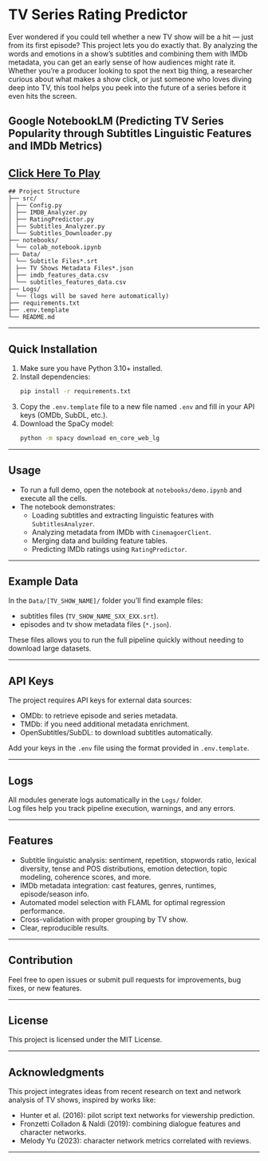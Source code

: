 # TV Series Rating Predictor
Ever wondered if you could tell whether a new TV show will be a hit — just from its first episode? This project lets you do exactly that. By analyzing the words and emotions in a show’s subtitles and combining them with IMDb metadata, you can get an early sense of how audiences might rate it. Whether you’re a producer looking to spot the next big thing, a researcher curious about what makes a show click, or just someone who loves diving deep into TV, this tool helps you peek into the future of a series before it even hits the screen.

## Google NotebookLM (Predicting TV Series Popularity through Subtitles Linguistic Features and IMDb Metrics)

[Click Here To Play](https://notebooklm.google.com/notebook/034d687a-41bf-40b1-aa64-f70e198a5c6c/audio)
---

```
## Project Structure
├── src/
│ ├── Config.py
│ ├── IMDB_Analyzer.py
│ ├── RatingPredictor.py
│ ├── Subtitles_Analyzer.py
│ └── Subtitles_Downloader.py
├── notebooks/
│ └── colab_notebook.ipynb
├── Data/
│ └── Subtitle Files*.srt
│ ├── TV Shows Metadata Files*.json
│ ├── imdb_features_data.csv
│ └── subtitles_features_data.csv
├── Logs/
│ └── (logs will be saved here automatically)
├── requirements.txt
├── .env.template
└── README.md
```

---

## Quick Installation

1. Make sure you have Python 3.10+ installed.
2. Install dependencies:
    ```bash
    pip install -r requirements.txt
    ```
3. Copy the `.env.template` file to a new file named `.env` and fill in your API keys (OMDb, SubDL, etc.).
4. Download the SpaCy model:
    ```bash
    python -m spacy download en_core_web_lg
    ```

---

## Usage

- To run a full demo, open the notebook at `notebooks/demo.ipynb` and execute all the cells.
- The notebook demonstrates:
  - Loading subtitles and extracting linguistic features with `SubtitlesAnalyzer`.
  - Analyzing metadata from IMDb with `CinemagoerClient`.
  - Merging data and building feature tables.
  - Predicting IMDb ratings using `RatingPredictor`.

---

## Example Data

In the `Data/[TV_SHOW_NAME]/` folder you’ll find example files:
- subtitles files (`TV_SHOW_NAME_SXX_EXX.srt`).
- episodes and tv show metadata files (`*.json`).

These files allows you to run the full pipeline quickly without needing to download large datasets.

---

## API Keys

The project requires API keys for external data sources:
- OMDb: to retrieve episode and series metadata.
- TMDb: if you need additional metadata enrichment.
- OpenSubtitles/SubDL: to download subtitles automatically.

Add your keys in the `.env` file using the format provided in `.env.template`.

---

## Logs

All modules generate logs automatically in the `Logs/` folder.  
Log files help you track pipeline execution, warnings, and any errors.

---

## Features

- Subtitle linguistic analysis: sentiment, repetition, stopwords ratio, lexical diversity, tense and POS distributions, emotion detection, topic modeling, coherence scores, and more.
- IMDb metadata integration: cast features, genres, runtimes, episode/season info.
- Automated model selection with FLAML for optimal regression performance.
- Cross-validation with proper grouping by TV show.
- Clear, reproducible results.

---

## Contribution

Feel free to open issues or submit pull requests for improvements, bug fixes, or new features.

---

## License

This project is licensed under the MIT License.

---

## Acknowledgments

This project integrates ideas from recent research on text and network analysis of TV shows, inspired by works like:
- Hunter et al. (2016): pilot script text networks for viewership prediction.
- Fronzetti Colladon & Naldi (2019): combining dialogue features and character networks.
- Melody Yu (2023): character network metrics correlated with reviews.

---
